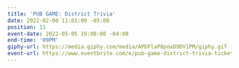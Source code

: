 ```yaml
---
title: 'PUB GAME: District Trivia'
date: 2022-02-08 11:01:00 -05:00
position: 11
event-date: 2022-05-05 19:00:00 -04:00
end-time: '09PM'
giphy-url: https://media.giphy.com/media/APDFlaP8poxD9DV1PM/giphy.gif
event-url: https://www.eventbrite.com/e/pub-game-district-trivia-tickets-329109875497
---
```


